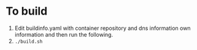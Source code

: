# To build
1. Edit buildinfo.yaml with container repository and dns information own information and then run the following.
2. `./build.sh`
